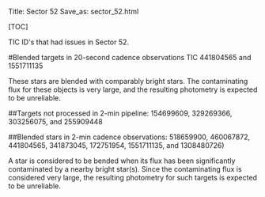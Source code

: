 Title: Sector 52
Save_as: sector_52.html

[TOC]

TIC ID's that had issues in Sector 52.

#Blended targets in 20-second cadence observations
TIC 441804565 and 1551711135

These stars are blended with comparably bright stars. The contaminating flux for these objects is very large, and the resulting photometry is expected to be unreliable.

##Targets not processed in 2-min pipeline:
154699609, 329269366, 303256075, and 255909448

##Blended stars in 2-min cadence observations:
518659900, 460067872, 441804565, 341873045, 172751954, 1551711135,
and 1308480726)

A star is considered to be bended when its flux has been significantly contaminated by a nearby bright star(s). Since the contaminating flux is considered very large, the resulting photometry for such targets is expected to be unreliable.

